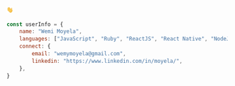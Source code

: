 <img src="https://github.com/AbdussamadYisau/AbdussamadYisau/blob/master/Hi.gif" width="15px">


```javascript
const userInfo = {
    name: "Wemi Moyela",
    languages: ["JavaScript", "Ruby", "ReactJS", "React Native", "NodeJS", "Python"],
    connect: {
        email: "wemymoyela@gmail.com",
        linkedin: "https://www.linkedin.com/in/moyela/",
    },
}
```
